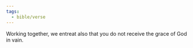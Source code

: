 ```yaml
---
tags:
  - bible/verse
---
```

Working together, we entreat also that you do not receive the grace of God in vain.